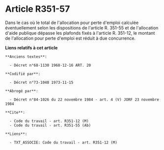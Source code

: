 # Article R351-57

Dans le cas où le total de l'allocation pour perte d'emploi calculée éventuellement selon les dispositions de l'article R.
351-55 et de l'allocation d'aide publique dépasse les plafonds fixés à l'article R. 351-12, le montant de l'allocation pour
perte d'emploi est réduit à due concurrence.

**Liens relatifs à cet article**

	**Anciens textes**:

	  - Décret n°68-1130 1968-12-16 ART. 20

	**Codifié par**:

	  - Décret n°73-1048 1973-11-15

	**Abrogé par**:

	  - Décret n°84-1026 du 22 novembre 1984 - art. 4 (V) JORF 23 novembre 1984

	**Cite**:

	  - Code du travail - art. R351-12 (M)
	  - Code du travail - art. R351-55 (Ab)

	**Liens**:

	  - TXT_ASSOCIE: Code du travail - art. R351-12 (M)
